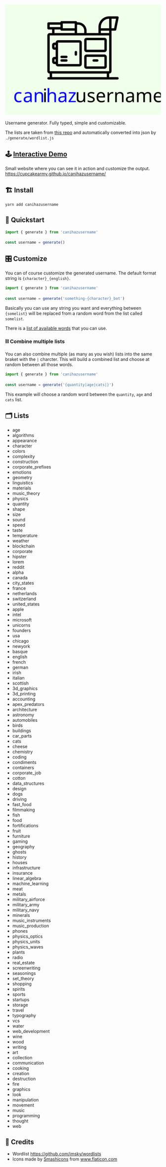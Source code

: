 ![logo](./docs/logo.svg)

Username generator. Fully typed, simple and customizable.

The lists are taken from [this repo](https://github.com/imsky/wordlists) and automatically converted into json by `./generate/wordlist.js`

## 🕹 [Interactive Demo](https://cupcakearmy.github.io/canihazusername/)

Small website where you can see it in action and customize the output. https://cupcakearmy.github.io/canihazusername/

## 🏗 Install

```bash
yarn add canihazusername
```

## 🚀 Quickstart

```typescript
import { generate } from 'canihazusername'

const username = generate()
```

## 🎛 Customize

You can of course customize the generated username. The default format string is `{character}_{english}`.

```typescript
import { generate } from 'canihazusername'

const username = generate('something-{character}_bot')
```

Basically you can use any string you want and everything between `{somelist}` will be replaced from a random word from the list called `somelist`.

There is a [list of available words](#-lists) that you can use.

### ⛓ Combine multiple lists

You can also combine multiple (as many as you wish) lists into the same braket with the `|` charcter.
This will build a combined list and choose at random between all those words.

```typescript
import { generate } from 'canihazusername'

const username = generate('{quantity|age|cats|}')
```

This example will choose a random word between the `quantity`, `age` and `cats` list.

## 🗂 Lists

- age
- algorithms
- appearance
- character
- colors
- complexity
- construction
- corporate_prefixes
- emotions
- geometry
- linguistics
- materials
- music_theory
- physics
- quantity
- shape
- size
- sound
- speed
- taste
- temperature
- weather
- blockchain
- corporate
- hipster
- lorem
- reddit
- alpha
- canada
- city_states
- france
- netherlands
- switzerland
- united_states
- apple
- intel
- microsoft
- unicorns
- founders
- usa
- chicago
- newyork
- basque
- english
- french
- german
- irish
- italian
- scottish
- 3d_graphics
- 3d_printing
- accounting
- apex_predators
- architecture
- astronomy
- automobiles
- birds
- buildings
- car_parts
- cats
- cheese
- chemistry
- coding
- condiments
- containers
- corporate_job
- cotton
- data_structures
- design
- dogs
- driving
- fast_food
- filmmaking
- fish
- food
- fortifications
- fruit
- furniture
- gaming
- geography
- ghosts
- history
- houses
- infrastructure
- insurance
- linear_algebra
- machine_learning
- meat
- metals
- military_airforce
- military_army
- military_navy
- minerals
- music_instruments
- music_production
- phones
- physics_optics
- physics_units
- physics_waves
- plants
- radio
- real_estate
- screenwriting
- seasonings
- set_theory
- shopping
- spirits
- sports
- startups
- storage
- travel
- typography
- vcs
- water
- web_development
- wine
- wood
- writing
- art
- collection
- communication
- cooking
- creation
- destruction
- fire
- graphics
- look
- manipulation
- movement
- music
- programming
- thought
- web

## 🙏 Credits

- Wordlist https://github.com/imsky/wordlists
- Icons made by <a href="https://www.flaticon.com/authors/smashicons" title="Smashicons">Smashicons</a> from <a href="https://www.flaticon.com/" title="Flaticon"> www.flaticon.com</a>
